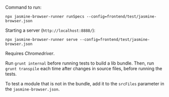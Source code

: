 Command to run:

```
npx jasmine-browser-runner runSpecs --config=frontend/test/jasmine-browser.json
```

Starting a server (`http://localhost:8888/`):

```
npx jasmine-browser-runner serve --config=frontend/test/jasmine-browser.json
```

Requires *Chromedriver*.

Run `grunt internal` before running tests to build a lib bundle. Then, run `grunt transpile` each time after changes in
source files, before running the tests.

To test a module that is not in the bundle, add it to the `srcFiles` parameter in the `jasmine-browser.json`.
